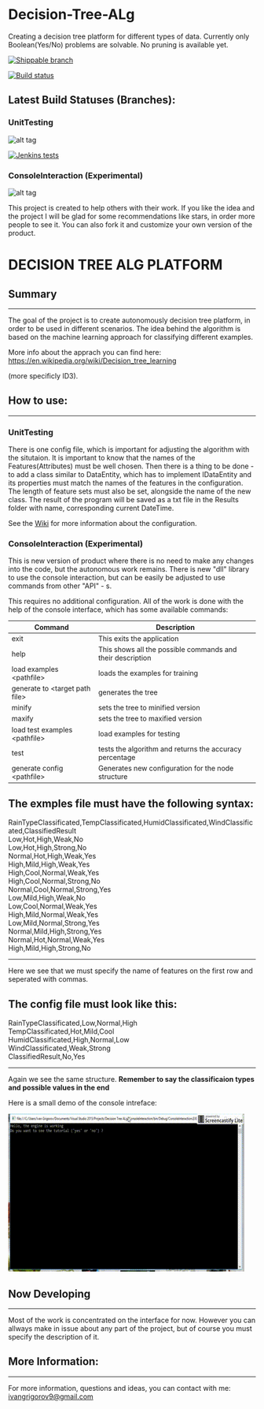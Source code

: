 # Decision-Tree-ALg
Creating a decision tree platform for different types of data. Currently only Boolean(Yes/No) problems are solvable. No pruning is available yet.  

[![Shippable branch](https://img.shields.io/shippable/5444c5ecb904a4b21567b0ff/master.svg?style=plastic)](https://github.com/IvanGrigorov/Decision-Tree-ALg.git)

[![Build status](https://ci.appveyor.com/api/projects/status/0wggl5q6degruk4h/branch/master?svg=true)](https://ci.appveyor.com/project/IvanGrigorov/decision-tree-alg/branch/master)

## Latest Build Statuses (Branches):
### UnitTesting

![alt tag](https://decision-tree-platform.visualstudio.com/_apis/public/build/definitions/8adcea37-f6d7-42ab-9dcc-d4fe29ed90b2/1/badge)

[![Jenkins tests](https://img.shields.io/badge/tests-passing-brightgreen.svg)](https://github.com/IvanGrigorov/Decision-Tree-ALg/tree/UnitTesting)

### ConsoleInteraction (Experimental) 

![alt tag](https://decision-tree-platform.visualstudio.com/_apis/public/build/definitions/8adcea37-f6d7-42ab-9dcc-d4fe29ed90b2/1/badge)


This project is created to help others with their work. If you like the idea and the project I will be glad for some recommendations like stars, in order more people to see it. You can also fork it and customize your own version of the product. 

# DECISION TREE ALG PLATFORM 


## Summary
--------------

The goal of the project is to create autonomously decision tree platform, in order to be used in different scenarios. The idea behind the algorithm is based on the machine learning approach for classifying different examples. 

More info about the apprach you can find here: https://en.wikipedia.org/wiki/Decision_tree_learning 

(more specificly ID3). 

## How to use: 
----------------- 

### UnitTesting 

There is one config file, which is important for adjusting the algorithm with the situtaion. It is important to know that the names of the Features(Attributes) must be well chosen. Then there is a thing to be done - to add a class similar to DataEntity, which has to implement IDataEntity and its properties must match the names of the features in the configuration. The length of feature sets must also be set, alongside the name of the new class. The result of the program will be saved as a txt file in the Results folder with name, corresponding current DateTime. 

See the [Wiki](https://github.com/IvanGrigorov/Decision-Tree-ALg/wiki) for more information about the configuration. 

### ConsoleInteraction (Experimental)

This is new version of product where there is no need to make any changes into the code, but the autonomous work remains. There is new "dll" library to use the console interaction, but can be easily be adjusted to use commands from other "API" - s. 

This requires no additional configuration. All of the work is done with the help of the console interface, which has some available commands: 

| Command | Description | 
| ------- | ----------- |
| exit | This exits the application |
| help | This shows all the possible commands and their description |
| load examples \<pathfile\> | loads the examples for training |
| generate to \<target path file\> | generates the tree |
| minify | sets the tree to minified version |
| maxify | sets the tree to maxified version |
| load test examples \<pathfile\> | load examples for testing | 
| test | tests the algorithm and returns the accuracy percentage |
| generate config \<pathfile\> | Generates new configuration for the node structure |

The exmples file must have the following syntax: 
----------------------------------------------------- 

RainTypeClassificated,TempClassificated,HumidClassificated,WindClassificated,ClassifiedResult\
Low,Hot,High,Weak,No\
Low,Hot,High,Strong,No\
Normal,Hot,High,Weak,Yes\
High,Mild,High,Weak,Yes\
High,Cool,Normal,Weak,Yes\
High,Cool,Normal,Strong,No\
Normal,Cool,Normal,Strong,Yes\
Low,Mild,High,Weak,No\
Low,Cool,Normal,Weak,Yes\
High,Mild,Normal,Weak,Yes\
Low,Mild,Normal,Strong,Yes\
Normal,Mild,High,Strong,Yes\
Normal,Hot,Normal,Weak,Yes\
High,Mild,High,Strong,No

---------------------------------------------------------------

Here we see that we must specify the name of features on the first row and seperated with commas.

The config file must look like this: 
---------------------------------------------------------------

RainTypeClassificated,Low,Normal,High\
TempClassificated,Hot,Mild,Cool\
HumidClassificated,High,Normal,Low\
WindClassificated,Weak,Strong\
ClassifiedResult,No,Yes

---------------------------------------------------------------

Again we see the same structure. **Remember to say the classificaion types and possible values in the end** 

Here is a small demo of the console intreface: 

![](https://github.com/IvanGrigorov/Decision-Tree-ALg/blob/master/Sep%2010%202017%206-20%20PM.gif)


## Now Developing      
----------------- 

Most of the work is concentrated on the interface for now. However you can allways make in issue about any part of the project, but of course you must specify the description of it.   

## More Information: 
----------------------- 

For more information, questions and ideas, you can contact with me: ivangrigorov9@gmail.com
